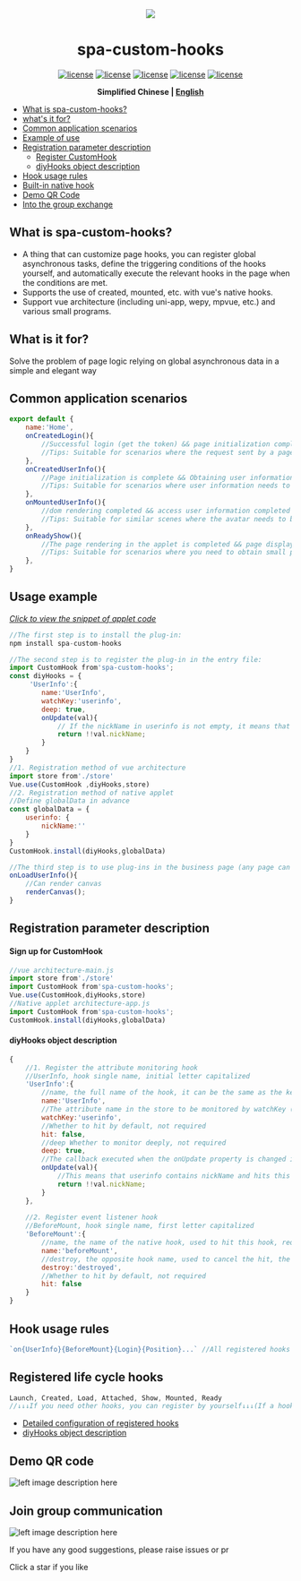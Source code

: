 

<div align="center">
<img src="https://photo.zastatic.com/images/common-cms/it/20220106/1641464912638_340742_t.png"/>
<h1 align="center"> spa-custom-hooks </h1>

[![license](https://img.shields.io/badge/license-%20MIT-blue.svg)](https://github.com/1977474741/spa-custom-hooks/blob/main/LICENSE ) [![license](https://img.shields.io/npm/v/spa-custom-hooks?color=red)](https://www.npmjs.com/package/spa-custom-hooks ) [![license](https://img.shields.io/bundlephobia/min/spa-custom-hooks)](https://www.npmjs.com/package/spa-custom-hooks) [![ license](https://img.shields.io/github/last-commit/1977474741/spa-custom-hooks)](https://github.com/1977474741/spa-custom-hooks/commits/main) [ ![license](https://img.shields.io/github/stars/1977474741?style=social)](https://github.com/1977474741)

**Simplified Chinese | [English](./README.EN.md)**
</div>

- [What is spa-custom-hooks? ](#head1)
- [ what's it for? ](#head2)
- [Common application scenarios](#head3)
- [Example of use](#head4)
- [Registration parameter description](#head5)
    - [Register CustomHook](#head6)
    - [diyHooks object description](#head7)
- [Hook usage rules](#head8)
- [Built-in native hook](#head9)
- [Demo QR Code](#head10)
- [Into the group exchange](#head11)

## <span id="head1">What is spa-custom-hooks? </span>
- A thing that can customize page hooks, you can register global asynchronous tasks, define the triggering conditions of the hooks yourself, and automatically execute the relevant hooks in the page when the conditions are met.
- Supports the use of created, mounted, etc. with vue's native hooks.
- Support vue architecture (including uni-app, wepy, mpvue, etc.) and various small programs.

## <span id="head2"> What is it for? </span>

Solve the problem of page logic relying on global asynchronous data in a simple and elegant way

## <span id="head3"> Common application scenarios</span>
````javascript
export default {
    name:'Home',
    onCreatedLogin(){
        //Successful login (get the token) && page initialization completed
        //Tips: Suitable for scenarios where the request sent by a page depends on the token
    },
    onCreatedUserInfo(){
        //Page initialization is complete && Obtaining user information is complete
        //Tips: Suitable for scenarios where user information needs to be used to make judgments when the page is initialized, and then go to the page logic
    },
    onMountedUserInfo(){
        //dom rendering completed && access user information completed
        //Tips: Suitable for similar scenes where the avatar needs to be rendered on the canvas when entering the page for the first time
    },
    onReadyShow(){
        //The page rendering in the applet is completed && page display
        //Tips: Suitable for scenarios where you need to obtain small program components or dom, and will be executed every time the page is displayed
    },
}
````

## <span id="head4"> Usage example</span>
*[Click to view the snippet of applet code](https://developers.weixin.qq.com/s/pUQ4Xkma79xd)*
```javascript
//The first step is to install the plug-in:
npm install spa-custom-hooks

//The second step is to register the plug-in in the entry file:
import CustomHook from'spa-custom-hooks';
const diyHooks = {
     'UserInfo':{
        name:'UserInfo',
        watchKey:'userinfo',
        deep: true,
        onUpdate(val){
            // If the nickName in userinfo is not empty, it means that the hook is hit
            return !!val.nickName;
        }
    }
}
//1. Registration method of vue architecture
import store from'./store'
Vue.use(CustomHook ,diyHooks,store)
//2. Registration method of native applet
//Define globalData in advance
const globalData = {
    userinfo: {
        nickName:''
    }
}
CustomHook.install(diyHooks,globalData)

//The third step is to use plug-ins in the business page (any page can be used, with low coupling and less repetitive code):
onLoadUserInfo(){
    //Can render canvas
    renderCanvas();
}
```

## <span id="head5"> Registration parameter description</span>
#### <span id="head6"> Sign up for CustomHook</span>
````javascript
//vue architecture-main.js
import store from'./store'
import CustomHook from'spa-custom-hooks';
Vue.use(CustomHook,diyHooks,store)
//Native applet architecture-app.js
import CustomHook from'spa-custom-hooks';
CustomHook.install(diyHooks,globalData)
````

#### <span id="head7"> diyHooks object description</span>
````javascript
{
    //1. Register the attribute monitoring hook
    //UserInfo, hook single name, initial letter capitalized
    'UserInfo':{
        //name, the full name of the hook, it can be the same as the key above if the monitoring attribute is required, it is required
        name:'UserInfo',
        //The attribute name in the store to be monitored by watchKey (equivalent to $store.state.userinfo), the attribute monitoring hook mode is required
        watchKey:'userinfo',
        //Whether to hit by default, not required
        hit: false,
        //deep Whether to monitor deeply, not required
        deep: true,
        //The callback executed when the onUpdate property is changed is used to determine whether to hit this hook. It is not required. The default value is equivalent to returning!! val
        onUpdate(val){
            //This means that userinfo contains nickName and hits this hook. Note that you cannot return asynchronously
            return !!val.nickName;
        }
    },
    
    //2. Register event listener hook
    //BeforeMount, hook single name, first letter capitalized
    'BeforeMount':{
        //name, the name of the native hook, used to hit this hook, required
        name:'beforeMount',
        //destroy, the opposite hook name, used to cancel the hit, the event listener hook is required
        destroy:'destroyed',
        //Whether to hit by default, not required
        hit: false
    }
}
````

## <span id="head8"> Hook usage rules</span>
````javascript
`on{UserInfo}{BeforeMount}{Login}{Position}...` //All registered hooks can be matched at will, the arrangement order does not affect the execution of the hooks, they are all in && relationship
````

## <span id="head9"> Registered life cycle hooks</span>
````javascript
Launch, Created, Load, Attached, Show, Mounted, Ready
//↓↓↓If you need other hooks, you can register by yourself↓↓↓(If a hook of the current framework and its corresponding opposite hook are inconsistent with the following configuration, you also need to manually register, for example, wepy has created but not destroyed)
````
- [Detailed configuration of registered hooks](https://github.com/1977474741/spa-custom-hooks/blob/main/lib/spa-custom-hooks/hooks.js)
- [diyHooks object description](#head7)

## <span id="head10"> Demo QR code</span>
![left image description here](https://pubser-res.zhenai.com/other/temp/202103/20/16460141027094.png?imageMogr2/thumbnail/200x200)

## <span id="head11"> Join group communication</span>
![left image description here](https://pubser-res.zhenai.com/other/temp/202103/20/17024414117439.png?imageMogr2/thumbnail/203x203)

If you have any good suggestions, please raise issues or pr

Click a star if you like